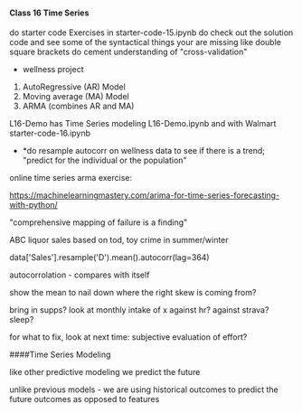 #### Class 16 Time Series
do starter code Exercises in starter-code-15.ipynb
do check out the solution code and see some of the syntactical things your are missing like double square brackets 
do cement understanding of "cross-validation"
* wellness project
1. AutoRegressive (AR) Model
2. Moving average (MA) Model
3. ARMA (combines AR and MA)

L16-Demo has Time Series modeling L16-Demo.ipynb and with Walmart starter-code-16.ipynb

* *do resample autocorr on wellness data to see if there is a trend; "predict for the individual or the population"

online time series arma exercise:

https://machinelearningmastery.com/arima-for-time-series-forecasting-with-python/

"comprehensive mapping of failure is a finding"

ABC liquor sales based on tod, toy
crime in summer/winter

data['Sales'].resample('D').mean().autocorr(lag=364) 

autocorrolation - compares with itself

show the mean to nail down where the right skew is coming from?

bring in supps? look at monthly intake of x against hr? against strava? sleep?

for what to fix, look at next time: subjective evaluation of effort? 

####Time Series Modeling

like other predictive modeling we predict the future

unlike previous models - we are using historical outcomes to predict the future outcomes as opposed to features
